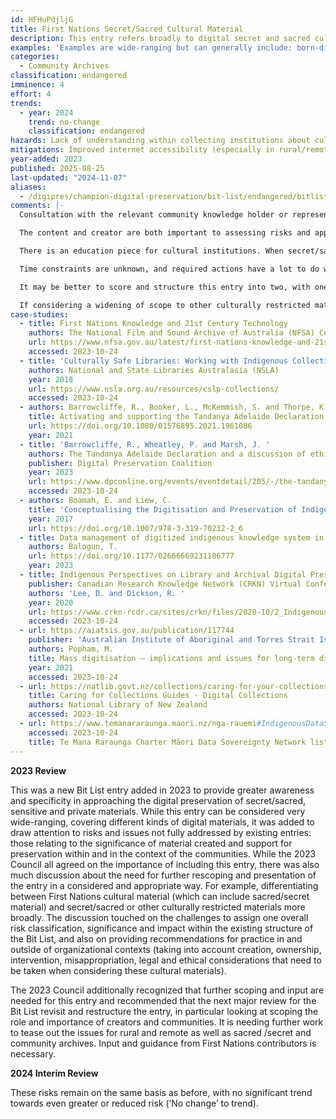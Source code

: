 ```yaml
---
id: HFHuPdjljG
title: First Nations Secret/Sacred Cultural Material
description: This entry refers broadly to digital secret and sacred cultural material and documentation of First Nations peoples’ heritage in all forms of media. This can include born-digital materials directly or indirectly produced as outputs of research, community projects, oral histories, private or personal recordings, and/or data in databases and online platforms which have not been sustained or future-proofed.
examples: 'Examples are wide-ranging but can generally include: born-digital material produced as an output of funded research, produced as an indirect output of community projects (e.g. funded projects to provide technology, devices and training to First Nation community members to record content); video or oral histories depicting secret/sacred stories, traditional ceremonies, dances or sacred sites; private, personal video or oral history recordings on personal devices; data and content in databases and online platforms'
categories:
  - Community Archives
classification: endangered
imminence: 4
effort: 4
trends:
  - year: 2024
    trend: no-change
    classification: endangered
hazards: Lack of understanding within collecting institutions about cultural restrictions and complex levels of access permissions; distrust of ‘official’ archives due to lack of culturally appropriate handling of restricted/sensitive material; lack of technical infrastructure within the (remote/rural) community to preserve the content; low internet accessibility to rural/remote regions or disadvantaged cohorts (the digital divide); non-ideal environmental conditions for storing digital carriers (e.g. SD card, digital video device storage, mobile phone); uncertainty over IPR or the presence of orphaned works
mitigations: Improved internet accessibility (especially in rural/remote regions to enable cloud storage); funding to improve technical infrastructures within communities (e.g. government or national funding); funded programs to improve digital literacy within communities (e.g. government or national funding); well-developed and considered outreach and awareness-raising efforts/collaborations to increase education to community members about the risks of losing digital content and possible digital preservation solutions; education and uptake amongst archives and collecting institutions in culturally appropriate approaches for handling and preservation of secret/sacred digital material; positive reciprocal collaboration and relationships between local First Nation community Knowledge Centres, collecting and research institutions, and government infrastructures to empower First Nations People in the decision-making in preservation, archiving, description and determination of appropriate accessibility to the content
year-added: 2023
published: 2025-08-25
last-updated: "2024-11-07"
aliases:
  - /digipres/champion-digital-preservation/bit-list/endangered/bitlist-first-nations-secret-sacred
comments: |-
  Consultation with the relevant community knowledge holder or representative is the first consideration when dealing with traditional knowledge issues.

  The content and creator are both important to assessing risks and approaches. The secret/sacred nature of the content may deem the material to be restricted to be accessed only by appropriate First Nation community members. However, in the long term, it also has an impact on the relevant nation's history and heritage. In any case, custodians should take into account permissions and authorization. There will be similarities and differences between First Nation communities and within individual continents.

  There is an education piece for cultural institutions. When secret/sacred material comes in we are having to rethink workforces as an archive in how to take in and process and how to make it as safe as possible for viewing and being respectful of the content (e.g., male and female content stored separately, etc.)

  Time constraints are unknown, and required actions have a lot to do with government funding

  It may be better to score and structure this entry into two, with one for materials from marginalized and/or threatened communities, and another for sacred and/or other culturally restricted materials. Both of these are resistant to centralized and saviourism/colonialism approaches and benefit from community empowerment.

  If considering a widening of scope to other culturally restricted materials more broadly, this should also contain any material that is dangerous for the individual to hold, such as LGBTQ+ materials in countries where it is illegal.
case-studies:
  - title: First Nations Knowledge and 21st Century Technology
    authors: The National Film and Sound Archive of Australia (NFSA) Central Australian Aboriginal Digitisation Project
    url: https://www.nfsa.gov.au/latest/first-nations-knowledge-and-21st-century-technology-preserving-strehlow-collection
    accessed: 2023-10-24
  - title: 'Culturally Safe Libraries: Working with Indigenous Collections'
    authors: National and State Libraries Australasia (NSLA)
    year: 2018
    url: https://www.nsla.org.au/resources/cslp-collections/
    accessed: 2023-10-24
  - authors: Barrowcliffe, R., Booker, L., McKemmish, S. and Thorpe, K.
    title: Activating and supporting the Tandanya Adelaide Declaration on Indigenous Archives
    url: https://doi.org/10.1080/01576895.2021.1961086
    year: 2021
  - title: 'Barrowcliffe, R., Wheatley, P. and Marsh, J. '
    authors: The Tandanya Adelaide Declaration and a discussion of ethical decisions around digital preservation, presentation and discussion at Queensland State Archives
    publisher: Digital Preservation Coalition
    year: 2023
    url: https://www.dpconline.org/events/eventdetail/205/-/the-tandanya-adelaide-declaration-and-a-discussion-of-ethical-decisions-around-digital-preservation
    accessed: 2023-10-24
  - authors: Boamah, E. and Liew, C.
    title: 'Conceptualising the Digitisation and Preservation of Indigenous Knowledge: The Importance of Attitudes'
    year: 2017
    url: https://doi.org/10.1007/978-3-319-70232-2_6
  - title: Data management of digitized indigenous knowledge system in repositories
    authors: Balogun, T.
    url: https://doi.org/10.1177/02666669231186777
    year: 2023
  - title: Indigenous Perspectives on Library and Archival Digital Preservation Practices
    publisher: Canadian Research Knowledge Network (CRKN) Virtual Conference
    authors: 'Lee, D. and Dickson, R. '
    year: 2020
    url: https://www.crkn-rcdr.ca/sites/crkn/files/2020-10/2_Indigenous%20Perspectives%20on%20Library%20and%20Archival%20Digital%20Preservation%20Practices_EN_v2.pdf
    accessed: 2023-10-24
  - url: https://aiatsis.gov.au/publication/117744
    publisher: 'Australian Institute of Aboriginal and Torres Strait Islander Studies (AIATSIS) '
    authors: Popham, M.
    title: Mass digitisation – implications and issues for long-term digital preservation
    year: 2021
    accessed: 2023-10-24
  - url: https://natlib.govt.nz/collections/caring-for-your-collections/caring-for-collections-guides/digital-collections
    title: Caring for Collections Guides - Digital Collections
    authors: National Library of New Zealand
    accessed: 2023-10-24
  - url: https://www.temanararaunga.maori.nz/nga-rauemi#IndigenousDataSovereigntyReadings
    accessed: 2023-10-24
    title: Te Mana Raraunga Charter Māori Data Sovereignty Network list of Indigenous Data Sovereignty Readings
---
```

**2023 Review**

This was a new Bit List entry added in 2023 to provide greater awareness and specificity in approaching the digital preservation of secret/sacred, sensitive and private materials. While this entry can be considered very wide-ranging, covering different kinds of digital materials, it was added to draw attention to risks and issues not fully addressed by existing entries: those relating to the significance of material created and support for preservation within and in the context of the communities. While the 2023 Council all agreed on the importance of including this entry, there was also much discussion about the need for further rescoping and presentation of the entry in a considered and appropriate way. For example, differentiating between First Nations cultural material (which can include sacred/secret material) and secret/sacred or other culturally restricted materials more broadly. The discussion touched on the challenges to assign one overall risk classification, significance and impact within the existing structure of the Bit List, and also on providing recommendations for practice in and outside of organizational contexts (taking into account creation, ownership, intervention, misappropriation, legal and ethical considerations that need to be taken when considering these cultural materials).

The 2023 Council additionally recognized that further scoping and input are needed for this entry and recommended that the next major review for the Bit List revisit and restructure the entry, in particular looking at scoping the role and importance of creators and communities. It is needing further work to tease out the issues for rural and remote as well as sacred /secret and community archives. Input and guidance from First Nations contributors is necessary.

**2024 Interim Review**

These risks remain on the same basis as before, with no significant trend towards even greater or reduced risk (‘No change’ to trend).
